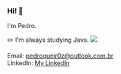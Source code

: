 ### Hi! 👋

I'm Pedro.

✏️ I'm always studying Java. 	<img src="{https://img.shields.io/badge/Java-ED8B00?style=for-the-badge&logo=java&logoColor=white}" /> <br />

Email: pedroqueir0z@outlook.com.br <br />
LinkedIn: [My LinkedIn](https://www.linkedin.com/in/pedro-henrique-queiroz/)
